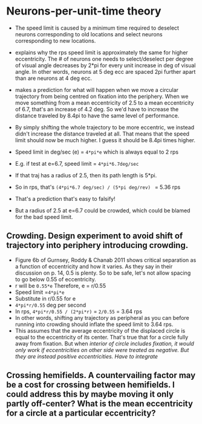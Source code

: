 Neurons-per-unit-time theory
==============

- The speed limit is caused by a minimum time required to deselect neurons corresponding to old locations and select neurons corresponding to new locations.

- explains why the rps speed limit is approximately the same for higher eccentricity. The # of neurons one needs to select/deselect per degree of visual angle decreases by 2*pi for every unit increase in deg of visual angle. In other words, neurons at 5 deg ecc are spaced 2pi further apart than are neurons at 4 deg ecc. 
- makes a prediction for what will happen when we move a circular trajectory from being centred on fixation into the periphery. When we move something from a mean eccentricity of 2.5 to a mean eccentricity of 6.7, that's an increase of 4.2 deg. So we'd have to increase the distance traveled by 8.4pi to have the same level of performance.
- By simply shifting the whole trajectory to be more eccentric, we instead didn't increase the distance traveled at all. That means that the speed limit should now be much higher. I guess it should be 8.4pi times higher.
- Speed limit in deg/sec (e) = `4*pi*e`   which is always equal to 2 rps
- E.g. if test at e=6.7, speed limit = `4*pi*6.7deg/sec`
 - If that traj has a radius of 2.5, then its path length is 5*pi.
 - So in rps, that's `(4*pi*6.7 deg/sec) / (5*pi deg/rev) ` = 5.36 rps
 - That's a prediction that's easy to falsify!
 - But a radius of 2.5 at e=6.7 could be crowded, which could be blamed for the bad speed limit.

## Crowding. Design experiment to avoid shift of trajectory into periphery introducing crowding. 
- Figure 6b of Gurnsey, Roddy & Chanab 2011 shows critical separation as a function of eccentricity and how it varies. As they say in their discussion on p. 14, 0.5 is plenty. So to be safe, let's not allow spacing to go below 0.55 of eccentricity.
- r will be `0.55*e`   Therefore, e = r/0.55
- Speed limit =`4*pi*e` 
- Substitute in r/0.55 for e
- `4*pi*r/0.55` deg per second
- In rps, `4*pi*r/0.55 / (2*pi*r)` = `2/0.55` = 3.64 rps
- In other words, shifting any trajectory as peripheral as you can before running into crowding should inflate the speed limit to 3.64 rps.
- This assumes that the average eccentricity of the displaced circle is equal to the eccentricity of its center. That's true that for a circle fully away from fixation. But when *interior of circle includes fixation, it would only work if eccentricities on other side were treated as negative. But they are instead positive eccentricities. Have to integrate*

## Crossing hemifields. A countervailing factor may be a cost for crossing between hemifields. I could address this by maybe moving it only partly off-center? What is the mean eccentricity for a circle at a particular eccentricity?




